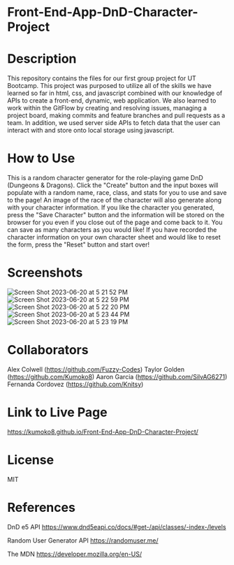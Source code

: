 # Front-End-App-DnD-Character-Project

# Description

This repository contains the files for our first group project for UT Bootcamp. This project was purposed to utilize all of the skills we have learned so far in html, css, and javascript combined with our knowledge of APIs to create a front-end, dynamic, web application. We also learned to work within the GitFlow by creating and resolving issues, managing a project board, making commits and feature branches and pull requests as a team. In addition, we used server side APIs to fetch data that the user can interact with and store onto local storage using javascript.

# How to Use

This is a random character generator for the role-playing game DnD (Dungeons & Dragons). Click the "Create" button and the input boxes will populate with a random name, race, class, and stats for you to use and save to the page! An image of the race of the character will also generate along with your character information. If you like the character you generated, press the "Save Character" button and the information will be stored on the browser for you even if you close out of the page and come back to it. You can save as many characters as you would like! If you have recorded the character information on your own character sheet and would like to reset the form, press the "Reset" button and start over! 

# Screenshots

![Screen Shot 2023-06-20 at 5 21 52 PM](https://github.com/Kumoko8/Group-Project-1-WebApp/assets/131223690/89788991-a1f8-4358-88e2-e00c52dbeddf)
![Screen Shot 2023-06-20 at 5 22 59 PM](https://github.com/Kumoko8/Group-Project-1-WebApp/assets/131223690/3cb6c451-523b-42f0-a657-4824abd455dd)
![Screen Shot 2023-06-20 at 5 22 20 PM](https://github.com/Kumoko8/Group-Project-1-WebApp/assets/131223690/72c1f7ca-1dc8-482d-90d9-3cf62565ea1d)
![Screen Shot 2023-06-20 at 5 23 44 PM](https://github.com/Kumoko8/Group-Project-1-WebApp/assets/131223690/683b9de6-42b8-493b-b107-faea089eb0ba)
![Screen Shot 2023-06-20 at 5 23 19 PM](https://github.com/Kumoko8/Group-Project-1-WebApp/assets/131223690/6df10bbc-beb4-4848-a425-12bdcccceec7)

# Collaborators
Alex Colwell (https://github.com/Fuzzy-Codes)
Taylor Golden (https://github.com/Kumoko8)
Aaron Garcia (https://github.com/SilvAG6271)
Fernanda Cordovez (https://github.com/Knitsy)


# Link to Live Page
https://kumoko8.github.io/Front-End-App-DnD-Character-Project/

# License

MIT

# References

DnD e5 API
https://www.dnd5eapi.co/docs/#get-/api/classes/-index-/levels

Random User Generator API
https://randomuser.me/

The MDN
https://developer.mozilla.org/en-US/
